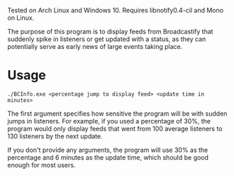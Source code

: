 Tested on Arch Linux and Windows 10. Requires libnotify0.4-cil and Mono on Linux.

The purpose of this program is to display feeds from Broadcastify that suddenly spike in listeners or get updated with a status, as they can potentially serve as early news of large events taking place. 

# Usage

```
./BCInfo.exe <percentage jump to display feed> <update time in minutes>
```

The first argument specifies how sensitive the program will be with sudden jumps in listeners. For example, if you used a percentage of 30%, the program would only display feeds that went from 100 average listeners to 130 listeners by the next update.

If you don't provide any arguments, the program will use 30% as the percentage and 6 minutes as the update time, which should be good enough for most users.